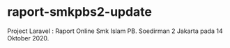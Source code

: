 # raport-smkpbs2-update
Project Laravel : Raport Online Smk Islam PB. Soedirman 2 Jakarta pada 14 Oktober 2020.
